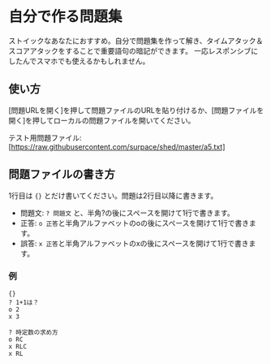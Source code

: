 # 自分で作る問題集
ストイックなあなたにおすすめ。自分で問題集を作って解き、タイムアタック＆スコアアタックをすることで重要語句の暗記ができます。
一応レスポンシブにしたんでスマホでも使えるかもしれません。

## 使い方
[問題URLを開く]を押して問題ファイルのURLを貼り付けるか、[問題ファイルを開く]を押してローカルの問題ファイルを開いてください。

テスト用問題ファイル: [https://raw.githubusercontent.com/surpace/shed/master/a5.txt]

## 問題ファイルの書き方

1行目は `{}` とだけ書いてください。問題は2行目以降に書きます。

* 問題文: `? 問題文` と、半角?の後にスペースを開けて1行で書きます。
* 正答: `o 正答`と半角アルファベットのoの後にスペースを開けて1行で書きます。
* 誤答: `x 正答`と半角アルファベットのxの後にスペースを開けて1行で書きます。

### 例

```
{}
? 1+1は？
o 2
x 3

? 時定数の求め方
o RC
x RLC
x RL
```

